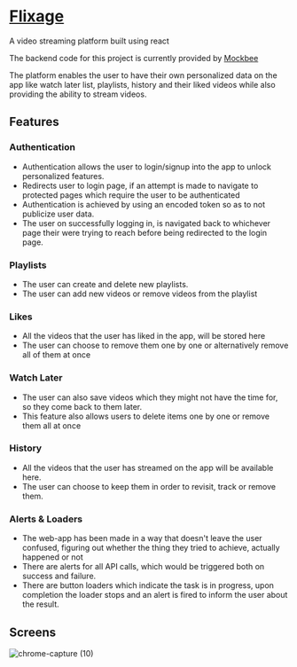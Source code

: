 # [Flixage](https://flixage.netlify.app/)
A video streaming platform built using react

The backend code for this project is currently provided by [Mockbee](https://mockbee.netlify.app/)

The platform enables the user to have their own personalized data on the app like watch later list, playlists, history and their liked videos while also providing the ability to stream videos.

## Features
### Authentication 
- Authentication allows the user to login/signup into the app to unlock personalized features.
- Redirects user to login page, if an attempt is made to navigate to protected pages which require the user to be authenticated
- Authentication is achieved by using an encoded token so as to not publicize user data.
- The user on successfully logging in, is navigated back to whichever page their were trying to reach before being redirected to the login page.

### Playlists
- The user can create and delete new playlists.
- The user can add new videos or remove videos from the playlist

### Likes
- All the videos that the user has liked in the app, will be stored here
- The user can choose to remove them one by one or alternatively remove all of them at once

### Watch Later
- The user can also save videos which they might not have the time for, so they come back to them later.
- This feature also allows users to delete items one by one or remove them all at once

### History
- All the videos that the user has streamed on the app will be available here.
- The user can choose to keep them in order to revisit, track or remove them.

### Alerts & Loaders
- The web-app has been made in a way that doesn't leave the user confused, figuring out whether the thing they tried to achieve, actually happened or not
- There are alerts for all API calls, which would be triggered both on success and failure.
- There are button loaders which indicate the task is in progress, upon completion the loader stops and an alert is fired to inform the user about the result.

## Screens
![chrome-capture (10)](https://user-images.githubusercontent.com/88072012/162268352-de4d7a16-64d0-4d81-b6ce-79df04301940.gif)



